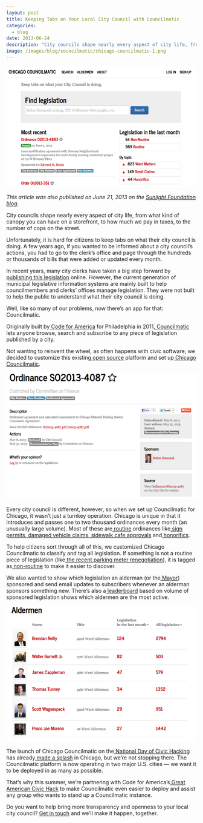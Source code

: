 ```yaml
---
layout: post
title: Keeping Tabs on Your Local City Council with Councilmatic
categories: 
  - blog
date: 2013-06-24
description: "City councils shape nearly every aspect of city life, from what kind of canopy you can have on a storefront, to how much we pay in taxes, to the number of cops on the street. There's now an app for viewing all this legislative information: Councilmatic."
image: /images/blog/councilmatic/chicago-councilmatic-1.png
---
```


<p><a href='http://chicagocouncilmatic.org'><img class='img-thumbnail' src='/images/blog/councilmatic/chicago-councilmatic-1.png' title='Chicago Councilmatic' alt='Chicago Councilmatic'></a></p>
            
<p><em>This article was also published on June 21, 2013 on the <a href="http://sunlightfoundation.com/blog/2013/06/21/opengov-voices-keeping-tabs-on-your-local-city-council-with-councilmatic/">Sunlight Foundation blog</a>.</em></p>

<p>City councils shape nearly every aspect of city life, from what kind of canopy you can have on a storefront, to how much we pay in taxes, to the number of cops on the street.</p>

<p>Unfortunately, it is hard for citizens to keep tabs on what their city council is doing. A few years ago, if you wanted to be informed about a city council’s actions, you had to go to the clerk’s office and page through the hundreds or thousands of bills that were added or updated every month.</p>

In recent years, many city clerks have taken a big step forward by[ publishing](http://legistar.council.nyc.gov/Legislation.aspx)[ this](http://chicago.legistar.com/Legislation.aspx)[ legislation](http://phila.legistar.com/) online. However, the current generation of municipal legislative information systems are mainly built to help councilmembers and clerks’ offices manage legislation. They were not built to help the public to understand what their city council is doing.

Well, like so many of our problems, now there’s an app for that: Councilmatic.

Originally built by[ Code for America](http://codeforamerica.org/) for Philadelphia in 2011,[ Councilmatic](http://www.councilmatic.org/) lets anyone browse, search and subscribe to any piece of legislation published by a city.

Not wanting to reinvent the wheel, as often happens with civic software, we decided to customize this existing[ open source](https://github.com/codeforamerica/councilmatic) platform and set up[ Chicago Councilmatic](http://chicagocouncilmatic.org/).

<p><a href='http://chicagocouncilmatic.org/legislation/1425826'><img class='img-thumbnail' src='/images/blog/councilmatic/chicago-councilmatic-2.png' title='Chicago Metered Parking System Concession Agreement' alt='Chicago Metered Parking System Concession Agreement'></a></p>

Every city council is different, however, so when we set up Councilmatic for Chicago, it wasn’t just a turnkey operation. Chicago is unique in that it introduces and passes one to two thousand ordinances every month (an unusually large volume). Most of these are[ routine](http://chicagocouncilmatic.org/search/?q=&amp;topics=Routine) ordinances like[ sign permits](http://chicagocouncilmatic.org/search/?q=&amp;topics=Sign+permits),[ damaged vehicle claims](http://chicagocouncilmatic.org/search/?q=&amp;topics=Damage+to+vehicle+claim),[ sidewalk cafe approvals](http://chicagocouncilmatic.org/search/?q=&amp;topics=Sidewalk+cafe) and[ honorifics](http://chicagocouncilmatic.org/search/?q=&amp;topics=Honorific).

To help citizens sort through all of this, we customized Chicago Councilmatic to classify and tag all legislation. If something is not a routine piece of legislation (like[ the recent parking meter renegotiation](http://chicagocouncilmatic.org/legislation/1425826)), it is tagged as[ non-routine](http://chicagocouncilmatic.org/search/?q=&amp;topics=Non-Routine) to make it easier to discover.

We also wanted to show which legislation an alderman (or the[ Mayor](http://chicagocouncilmatic.org/member/105)) sponsored and send email updates to subscribers whenever an alderman sponsors something new. There’s also a[ leaderboard](http://chicagocouncilmatic.org/members/) based on volume of sponsored legislation shows which aldermen are the most active.

<p><a href='http://chicagocouncilmatic.org/members'><img class='img-thumbnail' src='/images/blog/councilmatic/chicago-councilmatic-3.png' title='Chicago Aldermen' alt='Chicago Aldermen'></a></p>

The launch of Chicago Councilmatic on the[ National Day of Civic Hacking](http://hackforchange.org/) has already[ made](http://gapersblock.com/mechanics/2013/06/04/keep-tabs-on-city-council-and-your-alderman-with-councilmatic/)[ a](http://www.marinacityonline.com/news/council0611.htm)[ splash](https://twitter.com/Fioretti2ndWard/status/340940707269328897) in Chicago, but we’re not stopping there. The Councilmatic platform is now operating in two major U.S. cities — we want it to be deployed in as many as possible.

That’s why this summer, we’re partnering with Code for America’s[ Great American Civic Hack](http://brigade.codeforamerica.org/civic-coding) to make Councilmatic even easier to deploy and assist any group who wants to stand up a Councilmatic instance.

Do you want to help bring more transparency and openness to your local city council? [Get in touch](mailto:councilmatic-info@opencityapps.org) and we’ll make it happen, together.